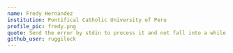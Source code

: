 ```yaml
---
name: Fredy Hernandez
institution: Pontifical Catholic University of Peru
profile_pic: fredy.png
quote: Send the error by stdin to process it and not fall into a while (1)
github_user: ruggilock
---
```

